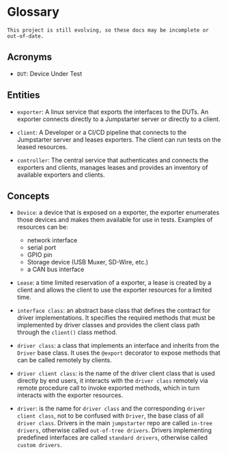 # Glossary

```{warning}
This project is still evolving, so these docs may be incomplete or out-of-date.
```

## Acronyms

* `DUT`: Device Under Test

## Entities

* `exporter`: A linux service that exports the interfaces to the DUTs. An
  exporter connects directly to a Jumpstarter server or directly to a client.

* `client`: A Developer or a CI/CD pipeline that connects to the Jumpstarter
  server and leases exporters. The client can run tests on the leased resources.

* `controller`: The central service that authenticates and connects the
  exporters and clients, manages leases and provides an inventory of available
  exporters and clients.

## Concepts

* `Device`: a device that is exposed on a exporter, the exporter enumerates
  those devices and makes them available for use in tests. Examples of resources
  can be:
  * network interface
  * serial port
  * GPIO pin
  * Storage device (USB Muxer, SD-Wire, etc.)
  * a CAN bus interface

* `Lease`: a time limited reservation of a exporter, a lease is created by a
  client and allows the client to use the exporter resources for a limited time.

* `interface class`: an abstract base class that defines the contract for driver
  implementations. It specifies the required methods that must be implemented by
  driver classes and provides the client class path through the `client()` class
  method.

* `driver class`: a class that implements an interface and inherits from the
  `Driver` base class. It uses the `@export` decorator to expose methods that
  can be called remotely by clients.

* `driver client class`: is the name of the driver client class that is used
  directly by end users, it interacts with the `driver class` remotely via
  remote procedure call to invoke exported methods, which in turn interacts with
  the exporter resources.

* `driver`: is the name for `driver class` and the corresponding `driver client
  class`, not to be confused with `Driver`, the base class of all `driver
  class`. Drivers in the main `jumpstarter` repo are called `in-tree drivers`,
  otherwise called `out-of-tree drivers`. Drivers implementing predefined
  interfaces are called `standard drivers`, otherwise called `custom drivers`.
